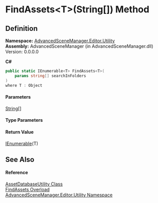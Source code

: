 # FindAssets\<T>(String\[]) Method

## Definition

**Namespace:** [AdvancedSceneManager.Editor.Utility](N_AdvancedSceneManager_Editor_Utility.md)\
**Assembly:** AdvancedSceneManager (in AdvancedSceneManager.dll) Version: 0.0.0.0

**C#**

```c#
public static IEnumerable<T> FindAssets<T>(
	params string[] searchInFolders
)
where T : Object

```

#### Parameters

&#x20; [String](https://learn.microsoft.com/dotnet/api/system.string)\[]&#x20;

#### Type Parameters

#### Return Value

[IEnumerable](https://learn.microsoft.com/dotnet/api/system.collections.generic.ienumerable-1)(T)

## See Also

#### Reference

[AssetDatabaseUtility Class](T_AdvancedSceneManager_Editor_Utility_AssetDatabaseUtility.md)\
[FindAssets Overload](Overload_AdvancedSceneManager_Editor_Utility_AssetDatabaseUtility_FindAssets.md)\
[AdvancedSceneManager.Editor.Utility Namespace](N_AdvancedSceneManager_Editor_Utility.md)
